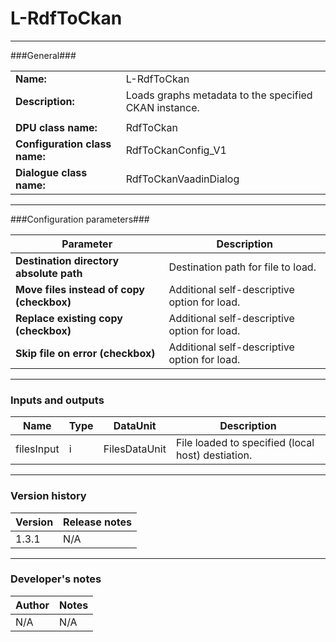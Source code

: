 # L-RdfToCkan #
----------

###General###

|                              |                                                               |
|------------------------------|---------------------------------------------------------------|
|**Name:**                     |L-RdfToCkan                                             |
|**Description:**              |Loads graphs metadata to the specified CKAN instance. |
|                              |                                                               |
|**DPU class name:**           |RdfToCkan     | 
|**Configuration class name:** |RdfToCkanConfig_V1                           |
|**Dialogue class name:**      |RdfToCkanVaadinDialog | 

***

###Configuration parameters###


|Parameter                        |Description                             |                                                        
|---------------------------------|----------------------------------------|
|**Destination directory absolute path** |Destination path for file to load.  |
|**Move files instead of copy (checkbox)** | Additional self-descriptive option for load.|
|**Replace existing copy (checkbox)** | Additional self-descriptive option for load. |
|**Skip file on error (checkbox)** | Additional self-descriptive option for load. |

***

### Inputs and outputs ###

|Name                |Type       |DataUnit                         |Description                        |
|--------------------|-----------|---------------------------------|-----------------------------------|
|filesInput |i |FilesDataUnit |File loaded to specified (local host) destiation.  |

***

### Version history ###

|Version            |Release notes                                   |
|-------------------|------------------------------------------------|
|1.3.1              |N/A                                             |                                


***

### Developer's notes ###

|Author            |Notes                 |
|------------------|----------------------|
|N/A               |N/A                   | 


